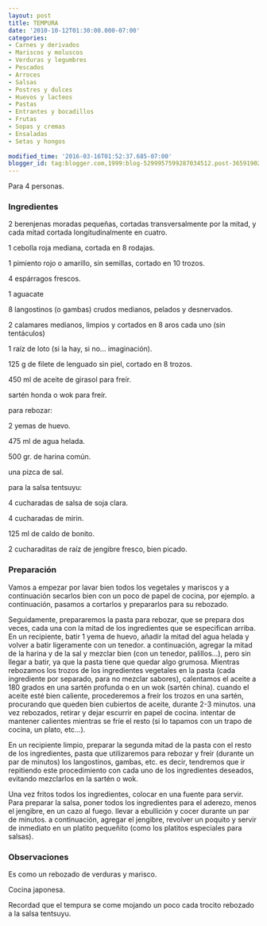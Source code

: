 ```yaml
---
layout: post
title: TEMPURA
date: '2010-10-12T01:30:00.000-07:00'
categories:
- Carnes y derivados
- Mariscos y moluscos
- Verduras y legumbres
- Pescados
- Arroces
- Salsas
- Postres y dulces
- Huevos y lacteos
- Pastas
- Entrantes y bocadillos
- Frutas
- Sopas y cremas
- Ensaladas
- Setas y hongos
 
modified_time: '2016-03-16T01:52:37.685-07:00'
blogger_id: tag:blogger.com,1999:blog-5299957599287034512.post-3659190228026722458
---
```


Para 4 personas.

<h3>Ingredientes</h3>

2 berenjenas moradas pequeñas, cortadas transversalmente por la mitad, y cada mitad cortada longitudinalmente en cuatro.

1 cebolla roja mediana, cortada en 8 rodajas.

1 pimiento rojo o amarillo, sin semillas, cortado en 10 trozos.

4 espárragos frescos.

1 aguacate

8 langostinos (o gambas) crudos medianos, pelados y desnervados.

2 calamares medianos, limpios y cortados en 8 aros cada uno (sin tentáculos)

1 raíz de loto (si la hay, si no... imaginación).

125 g de filete de lenguado sin piel, cortado en 8 trozos.

450 ml de aceite de girasol para freír.

sartén honda o wok para freír.

para rebozar:

2 yemas de huevo.

475 ml de agua helada.

500 gr. de harina común.

una pizca de sal.

para la salsa tentsuyu:

4 cucharadas de salsa de soja clara.

4 cucharadas de mirin.

125 ml de caldo de bonito.

2 cucharaditas de raíz de jengibre fresco, bien picado.

<h3>Preparación</h3>

Vamos a empezar por lavar bien todos los vegetales y mariscos y a continuación secarlos bien con un poco de papel de cocina, por ejemplo. a continuación, pasamos a cortarlos y prepararlos para su rebozado.

Seguidamente, prepararemos la pasta para rebozar, que se prepara dos veces, cada una con la mitad de los ingredientes que se especifican arriba. En un recipiente, batir 1 yema de huevo, añadir la mitad del agua helada y volver a batir ligeramente con un tenedor. a continuación, agregar la mitad de la harina y de la sal y mezclar bien (con un tenedor, palillos...), pero sin llegar a batir, ya que la pasta tiene que quedar algo grumosa. Mientras rebozamos los trozos de los ingredientes vegetales en la pasta (cada ingrediente por separado, para no mezclar sabores), calentamos el aceite a 180 grados en una sartén profunda o en un wok (sartén china). cuando el aceite esté bien caliente, procederemos a freír los trozos en una sartén, procurando que queden bien cubiertos de aceite, durante 2-3 minutos. una vez rebozados, retirar y dejar escurrir en papel de cocina. intentar de mantener calientes mientras se fríe el resto (si lo tapamos con un trapo de cocina, un plato, etc...).

En un recipiente limpio, preparar la segunda mitad de la pasta con el resto de los ingredientes, pasta que utilizaremos para rebozar y freír (durante un par de minutos) los langostinos, gambas, etc. es decir, tendremos que ir repitiendo este procedimiento con cada uno de los ingredientes deseados, evitando mezclarlos en la sartén o wok.

Una vez fritos todos los ingredientes, colocar en una fuente para servir. Para preparar la salsa, poner todos los ingredientes para el aderezo, menos el jengibre, en un cazo al fuego. llevar a ebullición y cocer durante un par de minutos. a continuación, agregar el jengibre, revolver un poquito y servir de inmediato en un platito pequeñito (como los platitos especiales para salsas).

<h3>Observaciones</h3>

Es como un rebozado de verduras y marisco.

Cocina japonesa.

Recordad que el tempura se come mojando un poco cada trocito rebozado a la salsa tentsuyu.

